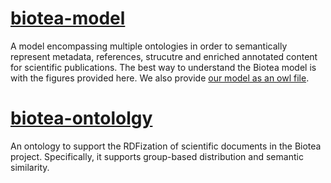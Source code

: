 # [biotea-model](https://github.com/biotea/biotea-ontololgy/blob/master/bioteaModel.md)
A model encompassing multiple ontologies in order to semantically represent metadata, references, strucutre and enriched annotated content for scientific publications.
The best way to understand the Biotea model is with the figures provided here. We also provide [our model as an owl file](./bioteaModel.owl).

# [biotea-ontololgy](https://github.com/biotea/biotea-ontololgy/blob/master/bioteaOnto.md)
An ontology to support the RDFization of scientific documents in the Biotea project. Specifically, it supports group-based distribution and semantic similarity.

